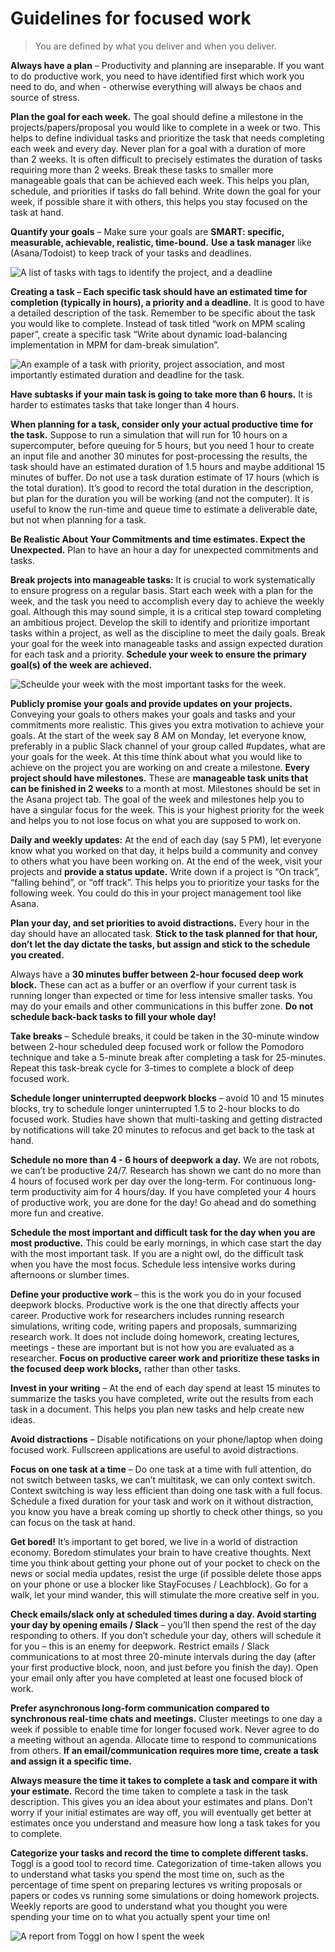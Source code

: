 # Guidelines for focused work

> You are defined by what you deliver and when you deliver.

**Always have a plan** – Productivity and planning are inseparable. If you want to do productive work, you need to have identified first which work you need to do, and when - otherwise everything will always be chaos and source of stress.

**Plan the goal for each week.** The goal should define a milestone in the projects/papers/proposal you would like to complete in a week or two. This helps to define individual tasks and prioritize the task that needs completing each week and every day. Never plan for a goal with a duration of more than 2 weeks. It is often difficult to precisely estimates the duration of tasks requiring more than 2 weeks. Break these tasks to smaller more manageable goals that can be achieved each week. This helps you plan, schedule, and priorities if tasks do fall behind. Write down the goal for your week, if possible share it with others, this helps you stay focused on the task at hand.


**Quantify your goals** – Make sure your goals are **SMART: specific, measurable, achievable, realistic, time-bound.**
**Use a task manager** like (Asana/Todoist) to keep track of your tasks and deadlines.  

![A list of tasks with tags to identify the project, and a deadline](img/tasks.png)

**Creating a task – Each specific task should have an estimated time for completion (typically in hours), a priority and a deadline.** It is good to have a detailed description of the task. Remember to be specific about the task you would like to complete. Instead of task titled “work on MPM scaling paper”, create a specific task “Write about dynamic load-balancing implementation in MPM for dam-break simulation”. 

![An example of a task with priority, project association, and most importantly estimated duration and deadline for the task.](img/task-details.png)

**Have subtasks if your main task is going to take more than 6 hours.** It is harder to estimates tasks that take longer than 4 hours. 

**When planning for a task, consider only your actual productive time for the task.** Suppose to run a simulation that will run for 10 hours on a supercomputer, before queuing for 5 hours, but you need 1 hour to create an input file and another 30 minutes for post-processing the results, the task should have an estimated duration of 1.5 hours and maybe additional 15 minutes of buffer. Do not use a task duration estimate of 17 hours (which is the total duration). It’s good to record the total duration in the description, but plan for the duration you will be working (and not the computer). It is useful to know the run-time and queue time to estimate a deliverable date, but not when planning for a task.

**Be Realistic About Your Commitments and time estimates. Expect the Unexpected.** Plan to have an hour a day for unexpected commitments and tasks.

**Break projects into manageable tasks:** It is crucial to work systematically to ensure progress on a regular basis. Start each week with a plan for the week, and the task you need to accomplish every day to achieve the weekly goal. Although this may sound simple, it is a critical step toward completing an ambitious project. Develop the skill to identify and prioritize important tasks within a project, as well as the discipline to meet the daily goals. Break your goal for the week into manageable tasks and assign expected duration for each task and a priority. **Schedule your week to ensure the primary goal(s) of the week are achieved.** 

![Scheulde your week with the most important tasks for the week.](/img/schedule.png ':size=500')

**Publicly promise your goals and provide updates on your projects.** Conveying your goals to others makes your goals and tasks and your commitments more realistic. This gives you extra motivation to achieve your goals. At the start of the week say 8 AM on Monday, let everyone know, preferably in a public Slack channel of your group called #updates, what are your goals for the week. At this time think about what you would like to achieve on the project you are working on and create a milestone. **Every project should have milestones.** These are **manageable task units that can be finished in 2 weeks** to a month at most. Milestones should be set in the Asana project tab. The goal of the week and milestones help you to have a singular focus for the week. This is your highest priority for the week and helps you to not lose focus on what you are supposed to work on.

**Daily and weekly updates:** At the end of each day (say 5 PM), let everyone know what you worked on that day, it helps build a community and convey to others what you have been working on. At the end of the week, visit your projects and **provide a status update.** Write down if a project is “On track”, “falling behind”, or “off track”. This helps you to prioritize your tasks for the following week. You could do this in your project management tool like Asana.

**Plan your day, and set priorities to avoid distractions.** Every hour in the day should have an allocated task. **Stick to the task planned for that hour, don’t let the day dictate the tasks, but assign and stick to the schedule you created.**

Always have a **30 minutes buffer between 2-hour focused deep work block.** These can act as a buffer or an overflow if your current task is running longer than expected or time for less intensive smaller tasks. You may do your emails and other communications in this buffer zone. **Do not schedule back-back tasks to fill your whole day!** 

**Take breaks** – Schedule breaks, it could be taken in the 30-minute window between 2-hour scheduled deep focused work or follow the Pomodoro technique and take a 5-minute break after completing a task for 25-minutes. Repeat this task-break cycle for 3-times to complete a block of deep focused work.

**Schedule longer uninterrupted deepwork blocks** – avoid 10 and 15 minutes blocks, try to schedule longer uninterrupted 1.5 to 2-hour blocks to do focused work. Studies have shown that multi-tasking and getting distracted by notifications will take 20 minutes to refocus and get back to the task at hand.

**Schedule no more than 4 - 6 hours of deepwork a day.** We are not robots, we can’t be productive 24/7. Research has shown we cant do no more than 4 hours of focused work per day over the long-term. For continuous long-term productivity aim for 4 hours/day. If you have completed your 4 hours of productive work, you are done for the day! Go ahead and do something more fun and creative. 

**Schedule the most important and difficult task for the day when you are most productive.** This could be early mornings, in which case start the day with the most important task. If you are a night owl, do the difficult task when you have the most focus. Schedule less intensive works during afternoons or slumber times.

**Define your productive work** – this is the work you do in your focused deepwork blocks. Productive work is the one that directly affects your career. Productive work for researchers includes running research simulations, writing code, writing papers and proposals, summarizing research work. It does not include doing homework, creating lectures, meetings - these are important but is not how you are evaluated as a researcher. **Focus on productive career work and prioritize these tasks in the focused deep work blocks,** rather than other tasks.

**Invest in your writing** – At the end of each day spend at least 15 minutes to summarize the tasks you have completed, write out the results from each task in a document. This helps you plan new tasks and help create new ideas.

**Avoid distractions** – Disable notifications on your phone/laptop when doing focused work. Fullscreen applications are useful to avoid distractions.

**Focus on one task at a time** – Do one task at a time with full attention, do not switch between tasks, we can’t multitask, we can only context switch. Context switching is way less efficient than doing one task with a full focus. Schedule a fixed duration for your task and work on it without distraction, you know you have a break coming up shortly to check other things, so you can focus on the task at hand. 

**Get bored!** It’s important to get bored, we live in a world of distraction economy. Boredom stimulates your brain to have creative thoughts. Next time you think about getting your phone out of your pocket to check on the news or social media updates, resist the urge (if possible delete those apps on your phone or use a blocker like StayFocuses / Leachblock). Go for a walk, let your mind wander, this will stimulate the more creative self in you. 

**Check emails/slack only at scheduled times during a day. Avoid starting your day by opening emails / Slack** – you’ll then spend the rest of the day responding to others. If you don’t schedule your day, others will schedule it for you – this is an enemy for deepwork. Restrict emails / Slack communications to at most three 20-minute intervals during the day (after your first productive block, noon, and just before you finish the day). Open your email only after you have completed at least one focused block of work.

**Prefer asynchronous long-form communication compared to synchronous real-time chats and meetings.** Cluster meetings to one day a week if possible to enable time for longer focused work. Never agree to do a meeting without an agenda. Allocate time to respond to communications from others. **If an email/communication requires more time, create a task and assign it a specific time.**

**Always measure the time it takes to complete a task and compare it with your estimate.** Record the time taken to complete a task in the task description. This gives you an idea about your estimates and plans. Don’t worry if your initial estimates are way off, you will eventually get better at estimates once you understand and measure how long a task takes for you to complete.

**Categorize your tasks and record the time to complete different tasks.** Toggl is a good tool to record time. Categorization of time-taken allows you to understand what tasks you spend the most time on, such as the percentage of time spent on preparing lectures vs writing proposals or papers or codes vs running some simulations or doing homework projects. Weekly reports are good to understand what you thought you were spending your time on to what you actually spent your time on!

![A report from Toggl on how I spent the week](/img/week.png)